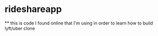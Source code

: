 # rideshareapp

** this is code I found online that I'm using in order to learn 
how to build lyft/uber clone 
